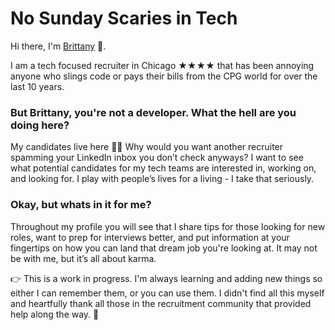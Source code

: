 # No Sunday Scaries in Tech

Hi there, I'm [Brittany](https://www.linkedin.com/in/brittanymcguire/) 👋.

I am a tech focused recruiter in Chicago ★★★★ that has been annoying anyone who slings code or pays their bills from the CPG world for over the last 10 years.

### But Brittany, you're not a developer. What the hell are you doing here?

My candidates live here 👩‍💻 Why would you want another recruiter spamming your LinkedIn inbox you don’t check anyways? I want to see what potential candidates for my tech teams are interested in, working on, and looking for. I play with people’s lives for a living - I take that seriously.

### Okay, but whats in it for me?

Throughout my profile you will see that I share tips for those looking for new roles, want to prep for interviews better, and put information at your fingertips on how you can land that dream job you're looking at. It may not be with me, but it’s all about karma.

👉 This is a work in progress. I'm always learning and adding new things so either I can remember them, or you can use them. I didn't find all this myself and heartfully thank all those in the recruitment community that provided help along the way. 💛
